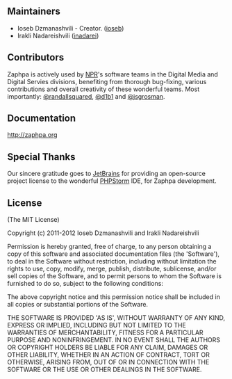 ## Maintainers

  * Ioseb Dzmanashvili - Creator. ([ioseb](http://github.com/ioseb))
  * Irakli Nadareishvili ([inadarei](http://github.com/inadarei))

## Contributors

Zaphpa is actively used by <a href="http://npr.org">NPR</a>'s software teams in the Digital Media and Digital Servies
divisions, benefiting from thorough bug-fixing, various contributions and overall creativity of these wonderful teams. 
Most importantly: [@randallsquared](http://github.com/randallsquared), [@d1b1](http://github.com/d1b1) and
[@jsgrosman](http://github.com/jsgrosman).

## Documentation

http://zaphpa.org

## Special Thanks

Our sincere gratitude goes to [JetBrains](http://www.jetbrains.com/) for providing an open-source project license 
to the wonderful [PHPStorm](http://www.jetbrains.com/phpstorm/) IDE, for Zaphpa development.


## License 

(The MIT License)

Copyright (c) 2011-2012 Ioseb Dzmanashvili and Irakli Nadareishvili

Permission is hereby granted, free of charge, to any person obtaining
a copy of this software and associated documentation files (the
'Software'), to deal in the Software without restriction, including
without limitation the rights to use, copy, modify, merge, publish,
distribute, sublicense, and/or sell copies of the Software, and to
permit persons to whom the Software is furnished to do so, subject to
the following conditions:

The above copyright notice and this permission notice shall be
included in all copies or substantial portions of the Software.

THE SOFTWARE IS PROVIDED 'AS IS', WITHOUT WARRANTY OF ANY KIND,
EXPRESS OR IMPLIED, INCLUDING BUT NOT LIMITED TO THE WARRANTIES OF
MERCHANTABILITY, FITNESS FOR A PARTICULAR PURPOSE AND NONINFRINGEMENT.
IN NO EVENT SHALL THE AUTHORS OR COPYRIGHT HOLDERS BE LIABLE FOR ANY
CLAIM, DAMAGES OR OTHER LIABILITY, WHETHER IN AN ACTION OF CONTRACT,
TORT OR OTHERWISE, ARISING FROM, OUT OF OR IN CONNECTION WITH THE
SOFTWARE OR THE USE OR OTHER DEALINGS IN THE SOFTWARE.
